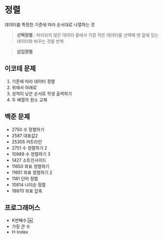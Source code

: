 # 정렬

데이터를 특정한 기준에 따라 순서대로 나열하는 것

> **선택정렬**
> : 처리되지 않은 데이터 중에서 가장 작은 데이터를 선택해 맨 앞에 있는 데이터와 바꾸는 것을 반복

> **삽입정렬**

## 이코테 문제

1. 기준에 따라 데이터 정렬
2. 위에서 아래로
3. 성적이 낮은 순서로 학생 출력하기
4. 두 배열의 원소 교체

## 백준 문제

- 2750 수 정렬하기
- 2587 대표값2
- 25305 커트라인
- 2751 수 정렬하기 2
- 10989 수 정렬하기 3
- 1427 소트인사이드
- 11650 좌표 정렬하기
- 11651 좌표 정렬하기 2
- 1181 단어 정렬
- 10814 나이순 정렬
- 18870 좌표 압축

## 프로그래머스

- K번째수 🆗
- 가장 큰 수
- H-Index
